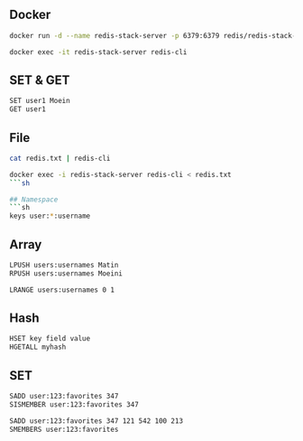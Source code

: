 ## Docker
```sh
docker run -d --name redis-stack-server -p 6379:6379 redis/redis-stack-server:latest
```

```sh
docker exec -it redis-stack-server redis-cli
```

## SET & GET
```sh
SET user1 Moein
GET user1
```

## File
```sh
cat redis.txt | redis-cli
```

```sh
docker exec -i redis-stack-server redis-cli < redis.txt
```sh

## Namespace
```sh
keys user:*:username
```

## Array
```sh
LPUSH users:usernames Matin
RPUSH users:usernames Moeini
```

```sh
LRANGE users:usernames 0 1
```

## Hash
```sh
HSET key field value
HGETALL myhash
```

## SET
```sh
SADD user:123:favorites 347
SISMEMBER user:123:favorites 347

SADD user:123:favorites 347 121 542 100 213
SMEMBERS user:123:favorites
```
